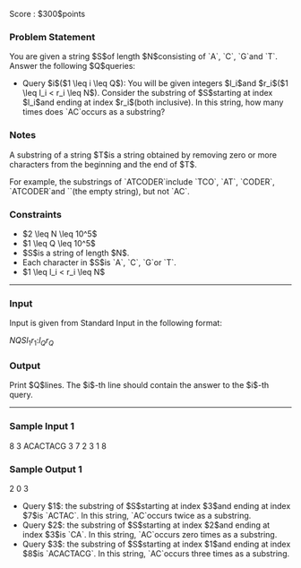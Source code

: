 
<div>

<span>

<span>

<p>
Score : $300$points
</p>

<div>

<section>

### **Problem Statement**

<p>
You are given a string $S$of length $N$consisting of `A`, `C`, `G`and `T`. Answer the following $Q$queries:
</p>

<ul>

<li>
Query $i$($1 \leq i \leq Q$): You will be given integers $l_i$and $r_i$($1 \leq l_i < r_i \leq N$). Consider the substring of $S$starting at index $l_i$and ending at index $r_i$(both inclusive). In this string, how many times does `AC`occurs as a substring?
</li>

</ul>

</section>

</div>

<div>

<section>

### **Notes**

<p>
A substring of a string $T$is a string obtained by removing zero or more characters from the beginning and the end of $T$.
</p>

<p>
For example, the substrings of `ATCODER`include `TCO`, `AT`, `CODER`, `ATCODER`and ``(the empty string), but not `AC`.
</p>

</section>

</div>

<div>

<section>

### **Constraints**

<ul>

<li>
$2 \leq N \leq 10^5$
</li>

<li>
$1 \leq Q \leq 10^5$
</li>

<li>
$S$is a string of length $N$.
</li>

<li>
Each character in $S$is `A`, `C`, `G`or `T`.
</li>

<li>
$1 \leq l_i < r_i \leq N$
</li>

</ul>

</section>

</div>

---

<div>

<div>

<section>

### **Input**

<p>
Input is given from Standard Input in the following format:
</p>

<div>

$N$$Q$$S$$l_1$$r_1$$:$$l_Q$$r_Q$
</div>

</section>

</div>

<div>

<section>

### **Output**

<p>
Print $Q$lines. The $i$-th line should contain the answer to the $i$-th query.
</p>

</section>

</div>

</div>

---

<div>

<section>

### **Sample Input 1**

<div>

8 3
ACACTACG
3 7
2 3
1 8

</div>

</section>

</div>

<div>

<section>

### **Sample Output 1**

<div>

2
0
3

</div>

<ul>

<li>
Query $1$: the substring of $S$starting at index $3$and ending at index $7$is `ACTAC`. In this string, `AC`occurs twice as a substring.
</li>

<li>
Query $2$: the substring of $S$starting at index $2$and ending at index $3$is `CA`. In this string, `AC`occurs zero times as a substring.
</li>

<li>
Query $3$: the substring of $S$starting at index $1$and ending at index $8$is `ACACTACG`. In this string, `AC`occurs three times as a substring.
</li>

</ul>

</section>

</div>

</span>

</span>

</div>
